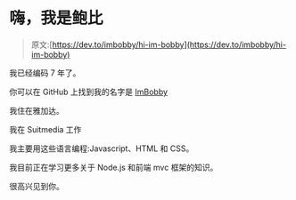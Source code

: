 # 嗨，我是鲍比

> 原文:[https://dev.to/imbobby/hi-im-bobby](https://dev.to/imbobby/hi-im-bobby)

我已经编码 7 年了。

你可以在 GitHub 上找到我的名字是 [ImBobby](https://github.com/ImBobby)

我住在雅加达。

我在 Suitmedia 工作

我主要用这些语言编程:Javascript、HTML 和 CSS。

我目前正在学习更多关于 Node.js 和前端 mvc 框架的知识。

很高兴见到你。